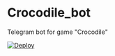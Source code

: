 # Crocodile_bot
Telegram bot for game "Crocodile"

[![Deploy](https://www.herokucdn.com/deploy/button.svg)](https://heroku.com/deploy?template=https://github.com/CybrGhostf/KEL-ME0)
